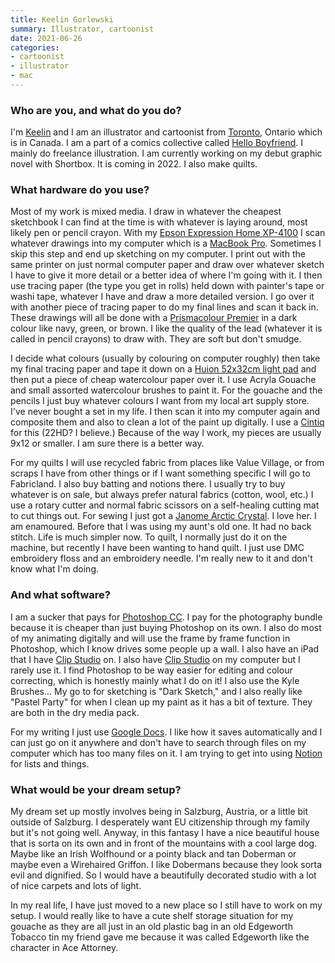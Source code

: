 ```yaml
---
title: Keelin Gorlewski
summary: Illustrator, cartoonist
date: 2021-06-26
categories:
- cartoonist
- illustrator
- mac
---
```


### Who are you, and what do you do?

I'm [Keelin](https://www.instagram.com/keelin_g_/ "Keelin's Instagram account.") and I am an illustrator and cartoonist from [Toronto](https://www.toronto.ca/community-people/get-involved/community/toronto-for-all/indigenous-peoples-of-tkaronto/ "A notice about the traditional owners of the land in Toronto."), Ontario which is in Canada. I am a part of a comics collective called [Hello Boyfriend](https://helloboyfriend.itch.io/ "A comic book group from Toronto."). I mainly do freelance illustration. I am currently working on my debut graphic novel with Shortbox. It is coming in 2022. I also make quilts.

### What hardware do you use?

Most of my work is mixed media. I draw in whatever the cheapest sketchbook I can find at the time is with whatever is laying around, most likely pen or pencil crayon. With my [Epson Expression Home XP-4100][expression-home-xp-4100] I scan whatever drawings into my computer which is a [MacBook Pro][macbook-pro]. Sometimes I skip this step and end up sketching on my computer. I print out with the same printer on just normal computer paper and draw over whatever sketch I have to give it more detail or a better idea of where I'm going with it. I then use tracing paper (the type you get in rolls) held down with painter's tape or washi tape, whatever I have and draw a more detailed version. I go over it with another piece of tracing paper to do my final lines and scan it back in. These drawings will all be done with a [Prismacolour Premier][premier] in a dark colour like navy, green, or brown. I like the quality of the lead (whatever it is called in pencil crayons) to draw with. They are soft but don't smudge. 

I decide what colours (usually by colouring on computer roughly) then take my final tracing paper and tape it down on a [Huion 52x32cm light pad][a2.2] and then put a piece of cheap watercolour paper over it. I use Acryla Gouache and small assorted watercolour brushes to paint it. For the gouache and the pencils I just buy whatever colours I want from my local art supply store. I've never bought a set in my life. I then scan it into my computer again and composite them and also to clean a lot of the paint up digitally. I use a [Cintiq][] for this (22HD? I believe.) Because of the way I work, my pieces are usually 9x12 or smaller. I am sure there is a better way. 

For my quilts I will use recycled fabric from places like Value Village, or from scraps I have from other things or if I want something specific I will go to Fabricland. I also buy batting and notions there. I usually try to buy whatever is on sale, but always prefer natural fabrics (cotton, wool, etc.) I use a rotary cutter and normal fabric scissors on a self-healing cutting mat to cut things out. For sewing I just got a [Janome Arctic Crystal][arctic-crystal]. I love her. I am enamoured. Before that I was using my aunt's old one. It had no back stitch. Life is much simpler now. To quilt, I normally just do it on the machine, but recently I have been wanting to hand quilt. I just use DMC embroidery floss and an embroidery needle. I'm really new to it and don't know what I'm doing.

### And what software?

I am a sucker that pays for [Photoshop CC][photoshop]. I pay for the photography bundle because it is cheaper than just buying Photoshop on its own. I also do most of my animating digitally and will use the frame by frame function in Photoshop, which I know drives some people up a wall. I also have an iPad that I have [Clip Studio][clip-studio-paint-ios] on. I also have [Clip Studio][clip-studio-paint] on my computer but I rarely use it. I find Photoshop to be way easier for editing and colour correcting, which is honestly mainly what I do on it! I also use the Kyle Brushes... My go to for sketching is "Dark Sketch," and I also really like "Pastel Party" for when I clean up my paint as it has a bit of texture. They are both in the dry media pack.

For my writing I just use [Google Docs][google-docs]. I like how it saves automatically and I can just go on it anywhere and don't have to search through files on my computer which has too many files on it. I am trying to get into using [Notion][] for lists and things.

### What would be your dream setup?

My dream set up mostly involves being in Salzburg, Austria, or a little bit outside of Salzburg. I desperately want EU citizenship through my family but it's not going well. Anyway, in this fantasy I have a nice beautiful house that is sorta on its own and in front of the mountains with a cool large dog. Maybe like an Irish Wolfhound or a pointy black and tan Doberman or maybe even a Wirehaired Griffon. I like Dobermans because they look sorta evil and dignified. So I would have a beautifully decorated studio with a lot of nice carpets and lots of light.

In my real life, I have just moved to a new place so I still have to work on my setup. I would really like to have a cute shelf storage situation for my gouache as they are all just in an old plastic bag in an old Edgeworth Tobacco tin my friend gave me because it was called Edgeworth like the character in Ace Attorney.

[a2.2]: https://www.huion.com/led_light_pad "An LED light pad."
[arctic-crystal]: https://www.janome.com/arctic-crystal "A sewing machine."
[cintiq]: https://www.wacom.com/en/us/cintiq "A computer screen you can draw on."
[clip-studio-paint-ios]: https://itunes.apple.com/us/app/clip-studio-paint-for-manga/id1262985592 "A drawing app focused on manga."
[clip-studio-paint]: http://www.clipstudio.net/en "A drawing program aimed at manga artists."
[expression-home-xp-4100]: https://epson.com/For-Home/Printers/Inkjet/Epson-Expression-Home-XP-4100-Small-in-One-Printer/p/C11CG33201 "An all-in-one printer."
[google-docs]: https://en.wikipedia.org/wiki/Google_Docs "A web-based office suite."
[macbook-pro]: https://www.apple.com/macbook-pro/ "A laptop."
[notion]: https://www.notion.so/ "A collaborative wiki service."
[photoshop]: https://www.adobe.com/products/photoshop.html "A bitmap image editor."
[premier]: http://web.archive.org/web/20210512232524/https://www.prismacolor.com/colored-pencils/premier-colored-pencils/premier-soft-core-colored-pencils/PCPremierSoftCoreColoredPencils.html "Soft core coloured pencils."
